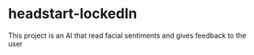 # headstart-lockedIn
This project is an AI that read facial sentiments and gives feedback to the user
